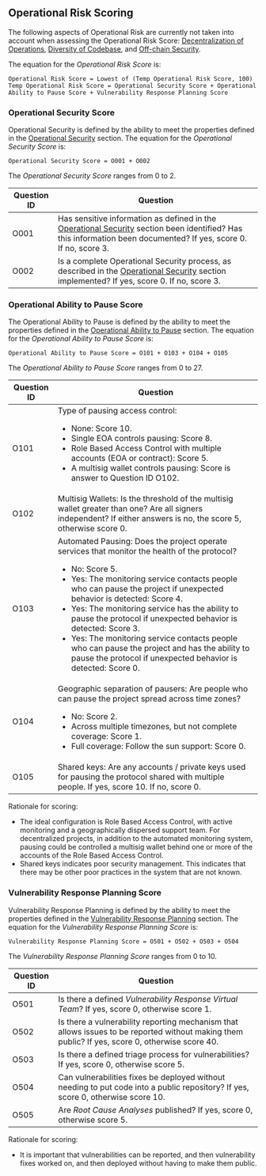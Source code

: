 ## Operational Risk Scoring

The following aspects of Operational Risk are currently not taken into account when assessing the Operational Risk Score: [Decentralization of Operations](../20categories/40operation/decentralization.md#decentralization-of-operations), [Diversity of Codebase](../20categories/40operation/diversity-code.md#codebase-diversity), and [Off-chain Security](../20categories/40operation/offchain-security.md#security-of-off-chain-systems).

The equation for the *Operational Risk Score* is:

```
Operational Risk Score = Lowest of (Temp Operational Risk Score, 100)
Temp Operational Risk Score = Operational Security Score + Operational Ability to Pause Score + Vulnerability Response Planning Score
```

### Operational Security Score
Operational Security is defined by the ability to meet the properties defined in the [Operational Security](../20categories/40operation/operational-security.md#operational-security) section. The equation for the *Operational Security Score* is:

```
Operational Security Score = O001 + O002
```

The *Operational Security Score* ranges from 0 to 2.


|Question ID  | Question                     |
|-------------|------------------------------|
| O001        | Has sensitive information as defined in the [Operational Security](../20categories/40operation/operational-security.md#operational-security) section been identified? Has this information been documented? If yes, score 0. If no, score 3. |
| O002        | Is a complete Operational Security process, as described in the [Operational Security](../20categories/40operation/operational-security.md#operational-security) section implemented? If yes, score 0. If no, score 3. |


### Operational Ability to Pause Score
The Operational Ability to Pause is defined by the ability to meet the properties defined in the [Operational Ability to Pause](../20categories/40operation/ability-pause.md#ability-to-pause) section. The equation for the *Operational Ability to Pause Score* is:

```
Operational Ability to Pause Score = O101 + O103 + O104 + O105
```

The *Operational Ability to Pause Score* ranges from 0 to 27.

|Question ID  | Question                     |
|-------------|------------------------------|
| O101        | Type of pausing access control: <ul><li>None: Score 10.</li><li>Single EOA controls pausing: Score 8.</li><li>Role Based Access Control with multiple accounts (EOA or contract): Score 5.</li><li>A multisig wallet controls pausing: Score is answer to Question ID O102.</li></ul> |
| O102        | Multisig Wallets: Is the threshold of the multisig wallet greater than one? Are all signers independent? If either answers is no, the score 5, otherwise score 0. |
| O103        | Automated Pausing: Does the project operate services that monitor the health of the protocol? <ul><li>No: Score 5.</li><li>Yes: The monitoring service contacts people who can pause the project if unexpected behavior is detected: Score 4.</li><li>Yes: The monitoring service has the ability to pause the protocol if unexpected behavior is detected: Score 3.</li><li>Yes: The monitoring service contacts people who can pause the project and has the ability to pause the protocol if unexpected behavior is detected: Score 0.</li></ul> |
| O104        | Geographic separation of pausers: Are people who can pause the project spread across time zones? <ul><li>No: Score 2.</li><li>Across multiple timezones, but not complete coverage: Score 1.</li><li>Full coverage: Follow the sun support: Score 0.</li></ul> |
| O105        | Shared keys: Are any accounts / private keys used for pausing the protocol shared with multiple people. If yes, score 10. If no, score 0. | 

Rationale for scoring:

* The ideal configuration is Role Based Access Control, with active monitoring and a geographically dispersed support team. For decentralized projects, in addition to the automated monitoring system, pausing could be controlled a multisig wallet behind one or more of the accounts of the Role Based Access Control.
* Shared keys indicates poor security management. This indicates that there may be other poor practices in the system that are not known.




### Vulnerability Response Planning Score
Vulnerability Response Planning is defined by the ability to meet the properties defined in the 
[Vulnerability Response Planning](../20categories/40operation/vulnerability.md#vulnerability-response-plan) section. The equation for the *Vulnerability Response Planning Score* is:

```
Vulnerability Response Planning Score = O501 + O502 + O503 + O504
```

The *Vulnerability Response Planning Score* ranges from 0 to 10.


|Question ID  | Question                     |
|-------------|------------------------------|
| O501        | Is there a defined *Vulnerability Response Virtual Team*? If yes, score 0, otherwise score 1. |
| O502        | Is there a vulnerability reporting mechanism that allows issues to be reported without making them public? If yes, score 0, otherwise score 40. |
| O503        | Is there a defined triage process for vulnerabilities?  If yes, score 0, otherwise score 5. |
| O504        | Can vulnerabilities fixes be deployed without needing to put code into a public repository? If yes, score 0, otherwise score 10. |
| O505        | Are *Root Cause Analyses* published? If yes, score 0, otherwise score 5. |


Rationale for scoring:

* It is important that vulnerabilities can be reported, and then vulnerability fixes worked on, and then deployed without having to make them public. 


